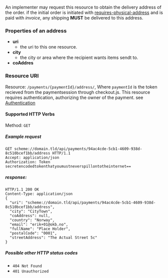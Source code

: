 An implementer may request this resource to obtain the delivery address of the order.
if the initial order is initiated with [requires-physical-address](../configurationReference/#requires-physical-address) and is paid with _invoice_, any shipping **MUST** be delivered to this address.

### Properties of an address
 * **uri**
    * the uri to this one resource.
* **city**
    * the city or area where the recipient wants items sendt to.
* **coAddres**




### Resource URI
Resource:  `/payments/{paymentId}/address/`, Where `paymentId` is the token recieved from the paymentsession through checkout.js.
This resource requires authentication, authorizing the owner of the payment. see [Authentication](../authentication/#back-end-authentication)

#### Supported HTTP Verbs
Method:    `GET`

##### Example request

    GET scheme://domain.tld/api/payments/94ac4cde-5cb1-4609-938d-8c510bcef1bb/address HTTP/1.1
    Accept: application/json
    Authorization: Token secretencodedtokenthatyoumustneverspillontotheinternet==

##### response:

    HTTP/1.1 200 OK
    Content-Type: application/json
    {
      "uri": "scheme://domain.tld/api/payments/94ac4cde-5cb1-4609-938d-8c510bcef1bb/address",
      "city": "CityTown",
      "coAddress": null,
      "country": "Norway",
      "email": "erik+01@okb.no",
      "fullName": "Place Holder",
      "postalCode": "0001",
      "streetAddress": "The Actual Street 5c"
    }

##### Possible other HTTP status codes
 * `404 Not Found`
 * `401 Unauthorized`
